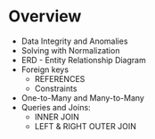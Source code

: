 # Overview

* Data Integrity and Anomalies
* Solving with Normalization
* ERD - Entity Relationship Diagram
* Foreign keys 
  - REFERENCES
  - Constraints
* One-to-Many and Many-to-Many
* Queries and Joins:
  - INNER JOIN
  - LEFT & RIGHT OUTER JOIN

